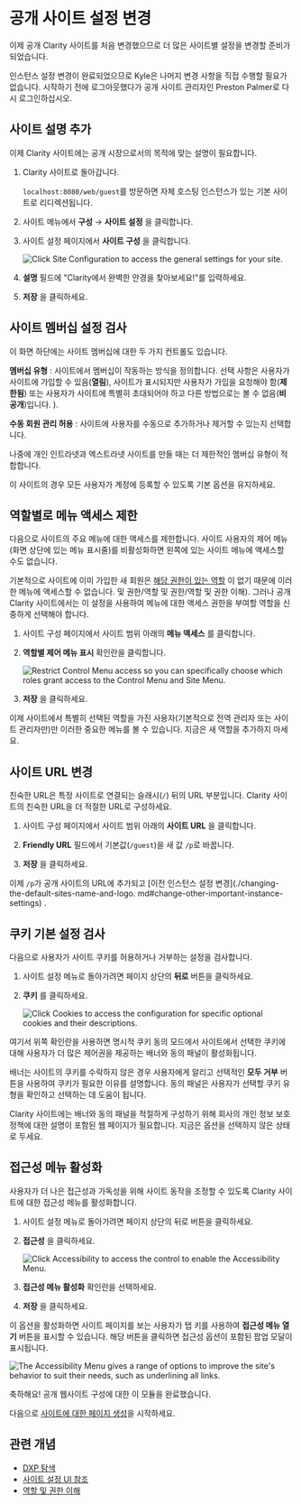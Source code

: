 # 공개 사이트 설정 변경

이제 공개 Clarity 사이트를 처음 변경했으므로 더 많은 사이트별 설정을 변경할 준비가 되었습니다.

인스턴스 설정 변경이 완료되었으므로 Kyle은 나머지 변경 사항을 직접 수행할 필요가 없습니다. 시작하기 전에 로그아웃했다가 공개 사이트 관리자인 Preston Palmer로 다시 로그인하십시오.

## 사이트 설명 추가

이제 Clarity 사이트에는 공개 시장으로서의 목적에 맞는 설명이 필요합니다.

1. Clarity 사이트로 돌아갑니다.

   `localhost:8080/web/guest`를 방문하면 자체 호스팅 인스턴스가 있는 기본 사이트로 리디렉션됩니다.

1. 사이트 메뉴에서 **구성** &rarr; **사이트 설정** 을 클릭합니다.

1. 사이트 설정 페이지에서 **사이트 구성** 을 클릭합니다.

   ![Click Site Configuration to access the general settings for your site.](./changing-your-public-sites-settings/images/01.png)

1. **설명** 필드에 "Clarity에서 완벽한 안경을 찾아보세요!"를 입력하세요.

1. **저장** 을 클릭하세요.

## 사이트 멤버십 설정 검사

이 화면 하단에는 사이트 멤버십에 대한 두 가지 컨트롤도 있습니다.

**멤버십 유형** : 사이트에서 멤버십이 작동하는 방식을 정의합니다. 선택 사항은 사용자가 사이트에 가입할 수 있음(**열림**), 사이트가 표시되지만 사용자가 가입을 요청해야 함(**제한됨**) 또는 사용자가 사이트에 특별히 초대되어야 하고 다른 방법으로는 볼 수 없음(**비공개**)입니다. ).

**수동 회원 관리 허용** : 사이트에 사용자를 수동으로 추가하거나 제거할 수 있는지 선택합니다.

나중에 개인 인트라넷과 엑스트라넷 사이트를 만들 때는 더 제한적인 멤버십 유형이 적합합니다.

이 사이트의 경우 모든 사용자가 계정에 등록할 수 있도록 기본 옵션을 유지하세요.

## 역할별로 메뉴 액세스 제한

다음으로 사이트의 주요 메뉴에 대한 액세스를 제한합니다. 사이트 사용자의 제어 메뉴(화면 상단에 있는 메뉴 표시줄)를 비활성화하면 왼쪽에 있는 사이트 메뉴에 액세스할 수도 없습니다.

기본적으로 사이트에 이미 가입한 새 회원은 [해당 권한이 있는 역할](https://learn.liferay.com/web/guest/w/dxp/users-) 이 없기 때문에 이러한 메뉴에 액세스할 수 없습니다. 및 권한/역할 및 권한/역할 및 권한 이해). 그러나 공개 Clarity 사이트에서는 이 설정을 사용하여 메뉴에 대한 액세스 권한을 부여할 역할을 신중하게 선택해야 합니다.

1. 사이트 구성 페이지에서 사이트 범위 아래의 **메뉴 액세스** 를 클릭합니다.

1. **역할별 제어 메뉴 표시** 확인란을 클릭합니다.

   ![Restrict Control Menu access so you can specifically choose which roles grant access to the Control Menu and Site Menu.](./changing-your-public-sites-settings/images/02.png)

1. **저장** 을 클릭하세요.

이제 사이트에서 특별히 선택된 역할을 가진 사용자(기본적으로 전역 관리자 또는 사이트 관리자만)만 이러한 중요한 메뉴를 볼 수 있습니다. 지금은 새 역할을 추가하지 마세요.

## 사이트 URL 변경

친숙한 URL은 특정 사이트로 연결되는 슬래시(`/`) 뒤의 URL 부분입니다. Clarity 사이트의 친숙한 URL을 더 적절한 URL로 구성하세요.

1. 사이트 구성 페이지에서 사이트 범위 아래의 **사이트 URL** 을 클릭합니다.

1. **Friendly URL** 필드에서 기본값(`/guest`)을 새 값 `/p`로 바꿉니다.

1. **저장** 을 클릭하세요.

이제 `/p`가 공개 사이트의 URL에 추가되고 [이전 인스턴스 설정 변경](./changing-the-default-sites-name-and-logo. md#change-other-important-instance-settings) .

## 쿠키 기본 설정 검사

다음으로 사용자가 사이트 쿠키를 허용하거나 거부하는 설정을 검사합니다.

1. 사이트 설정 메뉴로 돌아가려면 페이지 상단의 **뒤로** 버튼을 클릭하세요.

1. **쿠키** 를 클릭하세요.

   ![Click Cookies to access the configuration for specific optional cookies and their descriptions.](./changing-your-public-sites-settings/images/03.png)

여기서 위쪽 확인란을 사용하면 명시적 쿠키 동의 모드에서 사이트에서 선택한 쿠키에 대해 사용자가 더 많은 제어권을 제공하는 배너와 동의 패널이 활성화됩니다.

배너는 사이트의 쿠키를 수락하지 않은 경우 사용자에게 알리고 선택적인 **모두 거부** 버튼을 사용하여 쿠키가 필요한 이유를 설명합니다. 동의 패널은 사용자가 선택할 쿠키 유형을 확인하고 선택하는 데 도움이 됩니다.

Clarity 사이트에는 배너와 동의 패널을 적절하게 구성하기 위해 회사의 개인 정보 보호 정책에 대한 설명이 포함된 웹 페이지가 필요합니다. 지금은 옵션을 선택하지 않은 상태로 두세요.

## 접근성 메뉴 활성화

사용자가 더 나은 접근성과 가독성을 위해 사이트 동작을 조정할 수 있도록 Clarity 사이트에 대한 접근성 메뉴를 활성화합니다.

1. 사이트 설정 메뉴로 돌아가려면 페이지 상단의 뒤로 버튼을 클릭하세요.

1. **접근성** 을 클릭하세요.

   ![Click Accessibility to access the control to enable the Accessibility Menu.](./changing-your-public-sites-settings/images/04.png)

1. **접근성 메뉴 활성화** 확인란을 선택하세요.

1. **저장** 을 클릭하세요.

이 옵션을 활성화하면 사이트 페이지를 보는 사용자가 탭 키를 사용하여 **접근성 메뉴 열기** 버튼을 표시할 수 있습니다. 해당 버튼을 클릭하면 접근성 옵션이 포함된 팝업 모달이 표시됩니다.

![The Accessibility Menu gives a range of options to improve the site's behavior to suit their needs, such as underlining all links.](./changing-your-public-sites-settings/images/05.png)

축하해요! 공개 웹사이트 구성에 대한 이 모듈을 완료했습니다.

다음으로 [사이트에 대한 페이지 생성](../creating-pages.md)을 시작하세요.

## 관련 개념

* [DXP 탐색](https://learn.liferay.com/web/guest/w/dxp/getting-started/navigating-dxp)
* [사이트 설정 UI 참조](https://learn.liferay.com/web/guest/w/dxp/site-building/site-settings/site-settings-ui-reference)
* [역할 및 권한 이해](https://learn.liferay.com/web/guest/w/dxp/users-and-permissions/roles-and-permissions/understanding-roles-and-permissions)

